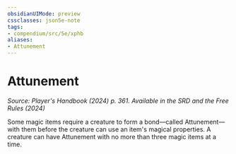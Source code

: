 ```yaml
---
obsidianUIMode: preview
cssclasses: json5e-note
tags:
- compendium/src/5e/xphb
aliases:
- Attunement
---
```

# Attunement
*Source: Player's Handbook (2024) p. 361. Available in the <span title='Systems Reference Document (5.2)'>SRD</span> and the Free Rules (2024)* 

Some magic items require a creature to form a bond—called Attunement—with them before the creature can use an item's magical properties. A creature can have Attunement with no more than three magic items at a time.